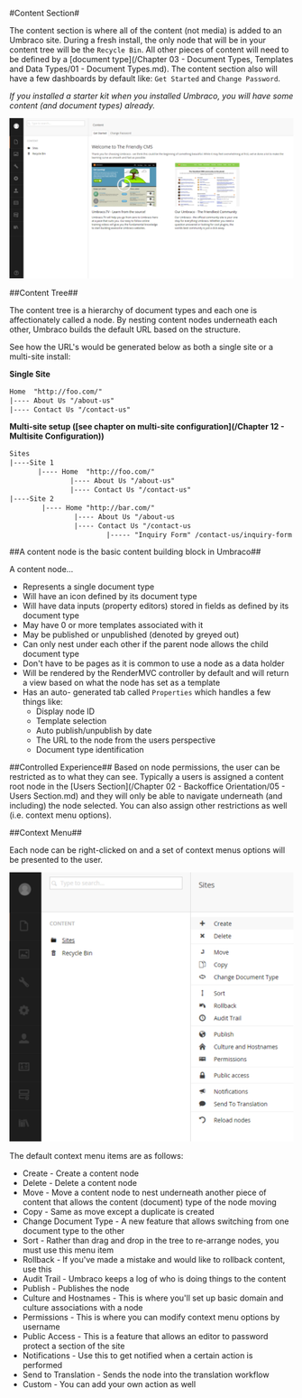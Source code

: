 #Content Section#

The content section is where all of the content (not media) is added to an Umbraco site.   During a fresh install, the only node that will be in your content tree will be the `Recycle Bin`.  All other pieces of content will need to be defined by a [document type](/Chapter 03 - Document Types, Templates and Data Types/01 - Document Types.md).  The content section also will have a few dashboards by default like: `Get Started` and `Change Password`.

*If you installed a starter kit when you installed Umbraco, you will have some content (and document types) already.*

![Content Section](assets/backoffice.png)

##Content Tree##

The content tree is a hierarchy of document types and each one is affectionately called a node.  By nesting content nodes underneath each other, Umbraco builds the default URL based on the structure.

See how the URL's would be generated below as both a single site or a multi-site install: 
 
**Single Site**

    Home  "http://foo.com/"
    |---- About Us "/about-us"
    |---- Contact Us "/contact-us"
   
**Multi-site setup ([see chapter on multi-site configuration](/Chapter 12 - Multisite Configuration))**

    Sites
    |----Site 1
           |---- Home  "http://foo.com/"
                   |---- About Us "/about-us"
                   |---- Contact Us "/contact-us"
    |----Site 2
            |---- Home "http://bar.com/"
                    |---- About Us "/about-us
                    |---- Contact Us "/contact-us
                            |----- "Inquiry Form" /contact-us/inquiry-form

##A content node is the basic content building block in Umbraco##

A content node...

* Represents a single document type
* Will have an icon defined by its document type
* Will have data inputs (property editors) stored in fields as defined by its document type
* May have 0 or more templates associated with it
* May be published or unpublished (denoted by greyed out)
* Can only nest under each other if the parent node allows the child document type
* Don't have to be pages as it is common to use a node as a data holder
* Will be rendered by the RenderMVC controller by default and will return a view  based on what the node has set as a template
* Has an auto- generated tab called `Properties` which handles a few things like: 
    * Display node ID
    * Template selection
    * Auto publish/unpublish by date
    * The URL to the node from the users perspective
    * Document type identification

##Controlled Experience##
Based on node permissions, the user can be restricted as to what they can see.  Typically a users is assigned a content root node in the [Users Section](/Chapter 02 - Backoffice Orientation/05 - Users Section.md) and they will only be able to navigate underneath (and including) the node selected.  You can also assign other restrictions as well (i.e. context menu options).

##Context Menu##

Each node can be right-clicked on and a set of context menus options will be presented to the user.

![Context Menu](assets/context-menu.png)

The default context menu items are as follows:

* Create - Create a content node
* Delete - Delete a content node
* Move - Move a content node to nest underneath another piece of content that allows the content (document) type of the node moving
* Copy - Same as move except a duplicate is created
* Change Document Type - A new feature that allows switching from one document type to the other
* Sort - Rather than drag and drop in the tree to re-arrange nodes, you must use this menu item
* Rollback - If you've made a mistake and would like to rollback content, use this
* Audit Trail - Umbraco keeps a log of who is doing things to the content
* Publish - Publishes the node
* Culture and Hostnames - This is where you'll set up basic domain and culture associations with a node
* Permissions - This is where you can modify context menu options by username
* Public Access - This is a feature that allows an editor to password protect a section of the site
* Notifications - Use this to get notified when a certain action is performed
* Send to Translation - Sends the node into the translation workflow
* Custom - You can add your own action as well